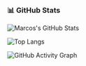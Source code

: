 ### 📊 GitHub Stats

![Marcos's GitHub Stats](https://github-readme-stats.vercel.app/api?username=marcosmororo&show_icons=true&theme=dracula)

![Top Langs](https://github-readme-stats.vercel.app/api/top-langs/?username=marcosmororo&layout=compact&theme=dracula)

![GitHub Activity Graph](https://github-readme-activity-graph.cyclic.app/graph?username=marcosmororo&theme=dracula)
